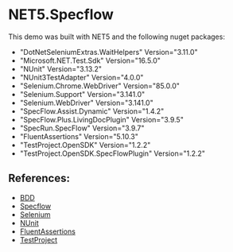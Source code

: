 # NET5.Specflow
This demo was built with NET5 and the following nuget packages:

- "DotNetSeleniumExtras.WaitHelpers" Version="3.11.0"
- "Microsoft.NET.Test.Sdk" Version="16.5.0"
- "NUnit" Version="3.13.2"
- "NUnit3TestAdapter" Version="4.0.0"
- "Selenium.Chrome.WebDriver" Version="85.0.0"
- "Selenium.Support" Version="3.141.0"
- "Selenium.WebDriver" Version="3.141.0"
- "SpecFlow.Assist.Dynamic" Version="1.4.2"
- "SpecFlow.Plus.LivingDocPlugin" Version="3.9.5"
- "SpecRun.SpecFlow" Version="3.9.7"
- "FluentAssertions" Version="5.10.3"
- "TestProject.OpenSDK" Version="1.2.2"
- "TestProject.OpenSDK.SpecFlowPlugin" Version="1.2.2"

## References:
- [BDD](https://specflow.org/learn/bdd/)
- [Specflow](https://specflow.org/)
- [Selenium](https://www.selenium.dev/)
- [NUnit](https://nunit.org/)
- [FluentAssertions](https://fluentassertions.com/)
- [TestProject](https://testproject.io/)





